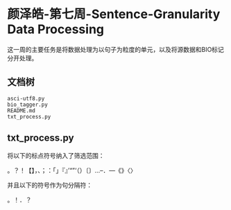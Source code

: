 # 颜泽皓-第七周-Sentence-Granularity Data Processing

这一周的主要任务是将数据处理为以句子为粒度的单元，以及将源数据和BIO标记分开处理。

## 文档树

```
asci-utf8.py
bio_tagger.py
README.md
txt_process.py
```

## txt_process.py

将以下的标点符号纳入了筛选范围：

。？！【】，、；：「」『』’“”‘（）〔〕…–．—《》〈〉

并且以下的符号作为句分隔符：

。！．？

